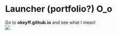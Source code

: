 # Launcher (portfolio?) O_o
  Go to <b>okeyff.github.io</b> and see what I mean!<br>
  <img src="https://media1.tenor.com/images/f2e21649084aa2f46d8cb24c60b99a94/tenor.gif?itemid=14594279">
  
